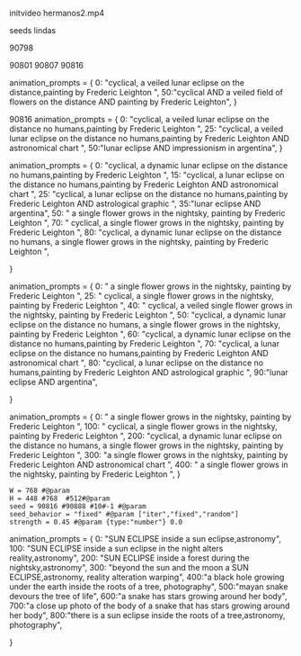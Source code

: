 
initvideo hermanos2.mp4


seeds lindas

90798

90801
90807
90816


animation_prompts = {
    0: "cyclical, a veiled lunar eclipse on the distance,painting by Frederic Leighton ",
    50:"cyclical AND a veiled field of flowers on the distance AND painting by Frederic Leighton",
 }


90816
 animation_prompts = {
    0: "cyclical, a veiled lunar eclipse on the distance no humans,painting by Frederic Leighton ",
    25: "cyclical, a veiled lunar eclipse on the distance no humans,painting by Frederic Leighton AND astronomical chart ",
    50:"lunar eclipse AND impressionism in argentina",
 }

animation_prompts = {
    0: "cyclical, a dynamic lunar eclipse on the distance no humans,painting by Frederic Leighton ",
    15: "cyclical, a lunar eclipse on the distance no humans,painting by Frederic Leighton AND astronomical chart ",
     25: "cyclical, a lunar eclipse on the distance no humans,painting by Frederic Leighton AND astrological graphic ",
    35:"lunar eclipse AND argentina",
    50: " a single flower grows in the nightsky, painting by Frederic Leighton ",
    70: " cyclical, a single flower grows in the nightsky, painting by Frederic Leighton ",
    80: "cyclical, a dynamic lunar eclipse on the distance no humans, a single flower grows in the nightsky, painting by Frederic Leighton ",

 }

animation_prompts = {
    0: " a single flower grows in the nightsky, painting by Frederic Leighton ",
    25: " cyclical, a single flower grows in the nightsky, painting by Frederic Leighton ",
    40: " cyclical, a veiled single flower grows in the nightsky, painting by Frederic Leighton ",
    50: "cyclical, a dynamic lunar eclipse on the distance no humans, a single flower grows in the nightsky, painting by Frederic Leighton ",
    60: "cyclical, a dynamic lunar eclipse on the distance no humans,painting by Frederic Leighton ",
    70: "cyclical, a lunar eclipse on the distance no humans,painting by Frederic Leighton AND astronomical chart ",
     80: "cyclical, a lunar eclipse on the distance no humans,painting by Frederic Leighton AND astrological graphic ",
    90:"lunar eclipse AND argentina",
  
 }


 animation_prompts = {
    0: " a single flower grows in the nightsky, painting by Frederic Leighton ",
    100: " cyclical, a single flower grows in the nightsky, painting by Frederic Leighton ",
    200: "cyclical, a dynamic lunar eclipse on the distance no humans, a single flower grows in the nightsky, painting by Frederic Leighton ",
    300: "a single flower grows in the nightsky, painting by Frederic Leighton AND astronomical chart ",
    400: " a single flower grows in the nightsky, painting by Frederic Leighton ",
 }


    W = 768 #@param
    H = 448 #768  #512#@param
    seed = 90816 #90888 #10#-1 #@param
    seed_behavior = "fixed" #@param ["iter","fixed","random"]
    strength = 0.45 #@param {type:"number"} 0.0


animation_prompts = {
    0: "SUN ECLIPSE inside a sun eclipse,astronomy",
    100: "SUN ECLIPSE inside a sun eclipse in the night alters reality,astronomy",
    200: "SUN ECLIPSE inside a forest during the nightsky,astronomy",
    300: "beyond the sun and the moon a SUN ECLIPSE,astronomy, reality alteration warping",
    400:"a black hole growing under the earth inside the roots of a tree, photography",
    500:"mayan snake devours the tree of life",
    600:"a snake has stars growing around her body",
    700:"a close up photo of the body of a snake that has stars growing around her body",
    800:"there is a sun eclipse inside the roots of a tree,astronomy, photography",

}
